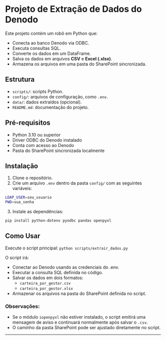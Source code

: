 # Projeto de Extração de Dados do Denodo

Este projeto contém um robô em Python que:

- Conecta ao banco Denodo via ODBC.
- Executa consultas SQL.
- Converte os dados em um DataFrame.
- Salva os dados em arquivos **CSV** e **Excel (.xlsx)**.
- Armazena os arquivos em uma pasta do SharePoint sincronizada.

## Estrutura

- `scripts/`: scripts Python.
- `config/`: arquivos de configuração, como `.env`.
- `data/`: dados extraídos (opcional).
- `README.md`: documentação do projeto.

## Pré-requisitos

- Python 3.10 ou superior
- Driver ODBC do Denodo instalado
- Conta com acesso ao Denodo
- Pasta do SharePoint sincronizada localmente

## Instalação

1. Clone o repositório.
2. Crie um arquivo `.env` dentro da pasta `config/` com as seguintes variáveis:
```bash
LDAP_USER=seu_usuario 
PWD=sua_senha
```
3. Instale as dependências:

```bash
pip install python-dotenv pyodbc pandas openpyxl
```

## Como Usar
Execute o script principal:
```python scripts/extrair_dados.py```

O script irá:
- Conectar ao Denodo usando as credenciais do .env.
- Executar a consulta SQL definida no código.
- Salvar os dados em dois formatos:
    - ``carteira_por_gestor.csv``
    - ``carteira_por_gestor.xlsx``
- Armazenar os arquivos na pasta do SharePoint definida no script.

### Observações:
- Se o módulo ``iopenpyxl`` não estiver instalado, o script emitirá uma mensagem de aviso e continuará normalmente após salvar o ``.csv``.
- O caminho da pasta SharePoint pode ser ajustado diretamente no script.
---

